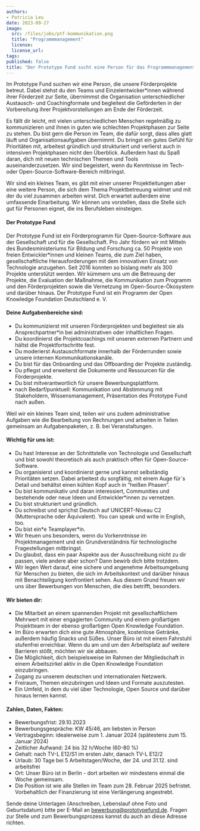 ```yaml
---
authors:
- Patricia Leu
date: 2023-09-27
image:
  src: /files/jobs/ptf-kommunikation.png
  title: "Programmmanagement"
  license: 
  license_url:
tags:
published: false
title: "Der Prototype Fund sucht eine Person für das Programmmanagement"
---
```


Im Prototype Fund suchen wir eine Person, die unsere Förderprojekte betreut. Dabei stehst du den Teams und Einzelentwicker*innen während ihrer Förderzeit zur Seite, übernimmst die Organisation unterschiedlicher Austausch- und Coachingformate und begleitest die Geförderten in der Vorbereitung ihrer Projektvorstellungen am Ende der Förderzeit.

Es fällt dir leicht, mit vielen unterschiedlichen Menschen regelmäßig zu kommunizieren und ihnen in guten wie schlechten Projektphasen zur Seite zu stehen. Du bist gern die Person im Team, die dafür sorgt, dass alles glatt läuft und Organisationsaufgaben übernimmt. Du bringst ein gutes Gefühl für Prioritäten mit, arbeitest gründlich und strukturiert und verlierst auch in intensiven Projektphasen nicht den Überblick. Außerdem hast du Spaß daran, dich mit neuen technischen Themen und Tools auseinanderzusetzen. Wir sind begeistert, wenn du Kenntnisse im Tech- oder Open-Source-Software-Bereich mitbringst.

Wir sind ein kleines Team, es gibt mit einer unserer Projektleitungen aber eine weitere Person, die sich dem Thema Projektbetreuung widmet und mit der du viel zusammen arbeiten wirst. Dich erwartet außerdem eine umfassende Einarbeitung. Wir können uns vorstellen, dass die Stelle sich gut für Personen eignet, die ins Berufsleben einsteigen.

#### Der Prototype Fund
Der Prototype Fund ist ein Förderprogramm für Open-Source-Software aus der Gesellschaft und für die Gesellschaft. Pro Jahr fördern wir mit Mitteln des Bundesministeriums für Bildung und Forschung ca. 50 Projekte von freien Entwickler*innen und kleinen Teams, die zum Ziel haben,  gesellschaftliche Herausforderungen mit dem innovativen Einsatz von Technologie anzugehen. Seit 2016 konnten so bislang mehr als 300 Projekte unterstützt werden. Wir kümmern uns um die Betreuung der Projekte, die Evaluation der Maßnahme, die Kommunikation zum Programm und den Förderprojekten sowie die Vernetzung im Open-Source-Ökosystem und darüber hinaus. Der Prototype Fund ist ein Programm der Open Knowledge Foundation Deutschland e. V.

#### Deine Aufgabenbereiche sind:
* Du kommunizierst mit unseren Förderprojekten und begleitest sie als Ansprechpartner*in bei administrativen oder inhaltlichen Fragen.
* Du koordinierst die Projektcoachings mit unseren externen Partnern und hältst die Projektfortschritte fest.
* Du moderierst Austauschformate innerhalb der Förderrunden sowie unsere internen Kommunikationskanäle.
* Du bist für das Onboarding und das Offboarding der Projekte zuständig.
* Du pflegst und erweiterst die Dokumente und Ressourcen für die Förderprojekte.
* Du bist mitverantwortlich für unsere Bewerbungsplattform.
* nach Bedarf/punktuell: Kommunikation und Abstimmung mit Stakeholdern, Wissensmanagement, Präsentation des Prototype Fund nach außen.

Weil wir ein kleines Team sind, teilen wir uns zudem administrative Aufgaben wie die Bearbeitung von Rechnungen und arbeiten in Teilen gemeinsam an Aufgabenpaketen, z. B. bei Veranstaltungen.

#### Wichtig für uns ist:
* Du  hast Interesse an der Schnittstelle von Technologie und Gesellschaft und bist sowohl theoretisch als auch praktisch offen für Open-Source-Software.
* Du organisierst und koordinierst gerne und kannst selbständig Prioritäten setzen. Dabei arbeitest du sorgfältig, mit einem Auge für´s Detail und behältst einen kühlen Kopf auch in “heißen Phasen”.
* Du bist kommunikativ und daran interessiert, Communities und bestehende oder neue Ideen und Entwickler\*innen zu vernetzen.
* Du bist strukturiert und gründlich.
* Du  schreibst und sprichst Deutsch auf UNICERT-Niveau C2 (Muttersprache  oder Äquivalent). You can speak und write in English, too.
* Du bist ein*e Teamplayer\*in.
* Wir  freuen uns besonders, wenn du Vorkenntnisse im Projektmanagement und ein Grundverständnis für technologische Fragestellungen mitbringst.
* Du glaubst, dass ein paar Aspekte aus der Ausschreibung nicht zu dir passen, viele andere aber schon? Dann bewirb dich bitte trotzdem.
* Wir legen Wert darauf, eine sichere und angenehme Arbeitsumgebung für Menschen zu bieten, die sich im Arbeitskontext und darüber hinaus mit Benachteiligung konfrontiert sehen. Aus diesem Grund freuen wir uns über Bewerbungen von Menschen, die dies betrifft, besonders.

#### Wir bieten dir:

* Die Mitarbeit an einem spannenden Projekt mit gesellschaftlichem Mehrwert mit einer engagierten Community und einem großartigen Projektteam in der ebenso großartigen Open Knowledge Foundation.
* Im  Büro erwarten dich eine gute Atmosphäre, kostenlose Getränke, außerdem häufig Snacks und Süßes. Unser Büro ist mit einem Fahrstuhl stufenfrei erreichbar. Wenn du am und um den Arbeitsplatz auf weitere Barrieren  stößt, möchten wir sie abbauen.
* Die Möglichkeit, dich beispielsweise im Rahmen der Mitgliedschaft in einem Arbeitszirkel aktiv in die Open Knowledge Foundation einzubringen.
* Zugang zu unserem deutschen und internationalen Netzwerk.
* Freiraum, Themen einzubringen und Ideen und Formate auszutesten.
* Ein Umfeld, in dem du viel über Technologie, Open Source und darüber hinaus lernen kannst.

#### Zahlen, Daten, Fakten:

* Bewerbungsfrist: 29.10.2023
* Bewerbungsgespräche: KW 45/46, am liebsten in Person
* Vertragsbeginn: idealerweise zum 1. Januar 2024 (spätestens zum 15. Januar 2024)
* Zeitlicher Aufwand: 24 bis 32 h/Woche (60-80 %)
* Gehalt: nach TV-L E12/S1 im ersten Jahr, danach TV-L E12/2
* Urlaub:  30 Tage bei 5 Arbeitstagen/Woche, der 24. und 31.12. sind arbeitsfrei
* Ort: Unser Büro ist in Berlin - dort arbeiten wir mindestens  einmal die Woche gemeinsam.
* Die Position ist wie alle Stellen im Team zum 28. Februar 2025 befristet. Vorbehaltlich der Finanzierung ist eine Verlängerung angestrebt.

Sende deine Unterlagen (Anschreiben, Lebenslauf ohne Foto und Geburtsdatum) bitte per E-Mail an bewerbung@prototypefund.de. Fragen zur Stelle und zum Bewerbungsprozess kannst du auch an diese Adresse richten.

